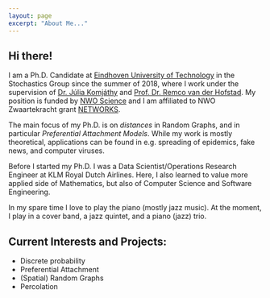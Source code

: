 ```yaml
---
layout: page
excerpt: "About Me..."
---
```


## Hi there!
I am a Ph.D. Candidate at [Eindhoven University of Technology](https://www.tue.nl/en/) in the Stochastics Group since the summer of 2018,
where I work under the supervision of [Dr. Júlia Komjáthy](https://www.win.tue.nl/~jkomjath/) and [Prof. Dr. Remco van der Hofstad](https://www.win.tue.nl/~rhofstad/).
My position is funded by [NWO Science](https://www.narcis.nl/research/RecordID/OND1367443) and I am affiliated to NWO Zwaartekracht grant [NETWORKS](https://thenetworkcenter.nl/).

The main focus of my Ph.D. is on *distances* in Random Graphs, and in particular *Preferential Attachment Models*.
While my work is mostly theoretical, applications can be found in e.g. spreading of epidemics, fake news, and computer viruses.

Before I started my Ph.D. I was a Data Scientist/Operations Research Engineer at KLM Royal Dutch Airlines.
Here, I also learned to value more applied side of Mathematics, but also of Computer Science and Software Engineering.

In my spare time I love to play the piano (mostly jazz music). At the moment, I play in a cover band, a jazz quintet, and a piano (jazz) trio.

## Current Interests and Projects:

- Discrete probability
- Preferential Attachment
- (Spatial) Random Graphs
- Percolation
